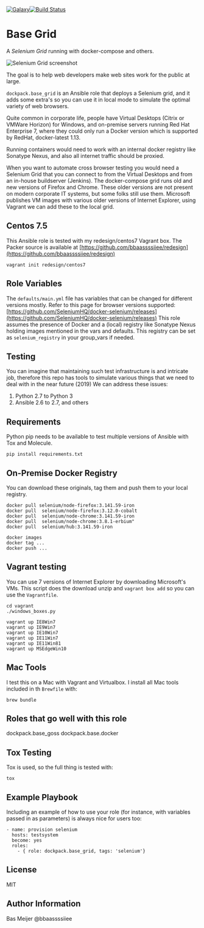 [![Galaxy](https://img.shields.io/badge/galaxy-dockpack.base__grid-blue.svg?style=flat)](https://galaxy.ansible.com/dockpack/base_grid)[![Build Status](https://api.travis-ci.org/dockpack/base_grid.svg)](https://travis-ci.org/dockpack/base_grid)

Base Grid
=========

A *Selenium Grid* running with docker-compose and others.

![Selenium Grid screenshot](https://raw.githubusercontent.com/bbaassssiiee/base_grid/master/meta/grid.png)

The goal is to help web developers make web sites work for the public at large.

`dockpack.base_grid` is an Ansible role that deploys a Selenium grid, and it adds
some extra's so you can use it in local mode to simulate the optimal variety of
web browsers.

Quite common in corporate life, people have Virtual Desktops
(Citrix or VMWare Horizon) for Windows, and  on-premise servers running Red Hat
Enterprise 7, where they could only run a Docker version which is supported by
RedHat, docker-latest 1.13.

Running containers would need to work with an internal docker registry like
Sonatype Nexus, and also all internet traffic should be proxied.

When you want to automate cross browser testing you would need a Selenium Grid
that you can connect to from the Virtual Desktops and from an in-house buildserver
(Jenkins). The docker-compose grid runs old and new versions of Firefox and
Chrome. These older versions are not present on modern corporate IT systems,
but some folks still use them. Microsoft publishes VM images with various older
versions of Internet Explorer, using Vagrant we can add these to the local grid.

Centos 7.5
----------

This Ansible role is tested with my redesign/centos7 Vagrant box. The Packer
source is available at
[https://github.com/bbaassssiiee/redesign](https://github.com/bbaassssiiee/redesign)

```
vagrant init redesign/centos7
```

Role Variables
--------------

The `defaults/main.yml` file has variables that can be changed for different
versions mostly. Refer to this page for browser versions supported:
[https://github.com/SeleniumHQ/docker-selenium/releases](https://github.com/SeleniumHQ/docker-selenium/releases)
This role assumes the presence of Docker and a (local) registry like Sonatype
Nexus holding images mentioned in the vars and defaults. This registry can be
set as `selenium_registry` in your group_vars if needed.

Testing
-------

You can imagine that maintaining such test infrastructure is and intricate job,
therefore this repo has tools to simulate various things that we need to deal
with in the near future (2019) We can address these issues:

1. Python 2.7 to Python 3
1. Ansible 2.6 to 2.7, and others

Requirements
------------

Python pip needs to be available to test multiple versions of Ansible with Tox
and Molecule.

```
pip install requirements.txt
```

On-Premise Docker Registry
--------------------------

You can download these originals, tag them and push them to your local
registry.

```
docker pull selenium/node-firefox:3.141.59-iron
docker pull  selenium/node-firefox:3.12.0-cobalt
docker pull  selenium/node-chrome:3.141.59-iron
docker pull  selenium/node-chrome:3.8.1-erbium"
docker pull  selenium/hub:3.141.59-iron
```

```
docker images
docker tag ...
docker push ...
```

Vagrant testing
---------------

You can use 7 versions of Internet Explorer by downloading Microsoft's VMs.
This script does the download unzip and `vagrant box add` so you can use the
`Vagrantfile`.

```
cd vagrant
./windows_boxes.py
```

```
vagrant up IE8Win7
vagrant up IE9Win7
vagrant up IE10Win7
vagrant up IE11Win7
vagrant up IE11Win81
vagrant up MSEdgeWin10
```

Mac Tools
---------

I test this on a Mac with Vagrant and Virtualbox. I install all Mac tools
included in th `Brewfile` with:

```
brew bundle
```

Roles that go well with this role
---------------------------------

dockpack.base_goss
dockpack.base.docker

Tox Testing
-------

Tox is used, so the full thing is tested with:

```
tox
```

Example Playbook
----------------

Including an example of how to use your role (for instance, with variables
passed in as parameters) is always nice for users too:

    - name: provision selenium
      hosts: testsystem
      become: yes
      roles:
        - { role: dockpack.base_grid, tags: 'selenium'}

License
-------

MIT

Author Information
------------------

Bas Meijer
@bbaassssiiee
